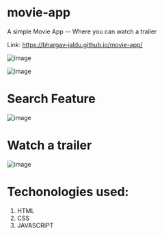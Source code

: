 # movie-app
A simple Movie App -- Where you can watch a trailer

Link: https://bhargav-jaldu.github.io/movie-app/

![image](https://user-images.githubusercontent.com/78521151/118958420-091fdb80-b97f-11eb-892d-c63a5504d34d.png)

![image](https://user-images.githubusercontent.com/78521151/118958551-29e83100-b97f-11eb-9c79-88f96df5b50c.png)

# Search Feature

![image](https://user-images.githubusercontent.com/78521151/118958775-5ac86600-b97f-11eb-9ffd-4390b3164871.png)

# Watch a trailer

![image](https://user-images.githubusercontent.com/78521151/118958968-80ee0600-b97f-11eb-8d68-a4d3c113d3ac.png)



# Techonologies used: 
1. HTML
2. CSS
3. JAVASCRIPT
